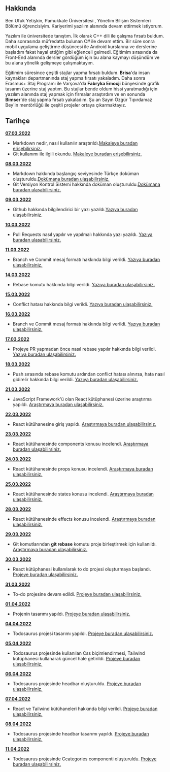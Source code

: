 ## Hakkında

Ben Ufuk Yetişkin, Pamukkale Üniversitesi , Yönetim Bilişim Sistemleri Bölümü öğrencisiyim. Kariyerimi yazılım alanında devam ettirmek istiyorum.

Yazılım ile üniversitede tanıştım. İlk olarak C++ dili ile çalışma fırsatı buldum. Daha sonrasında müfredatta bulunan C# ile devam ettim. Bir süre sonra mobil uygulama geliştirme düşüncesi ile Android kurslarına ve derslerine başladım fakat hayal ettiğim gibi eğlenceli gelmedi. Eğitimim sırasında da Front-End alanında dersler gördüğüm için bu alana kaymayı düşündüm ve bu alana yönelik gelişmeye çalışmaktayım.

Eğitimim süresince çeşitli stajlar yapma fırsatı buldum. **Brisa**'da insan kaynakları departmanında staj yapma fırsatı yakaladım. Daha sonra Erasmus+ Staj Programı ile Varşova'da **Fabryka Emocji** bünyesinde grafik tasarım üzerine staj yaptım. Bu stajlar bende oldum hissi yaratmadığı için yazılım alanında staj yapmak için firmalar araştırdım ve en sonunda **Bimser**'de staj yapma fırsatı yakaladım. Şu an Sayın Özgür Tıpırdamaz Bey'in mentörlüğü ile çeşitli projeler ortaya çıkarmaktayız.

## Tarihçe

[**07.03.2022**](https://github.com/bimser-intern/docs/issues/9)

- Markdown nedir, nasıl kullanılır araştırıldı.[Makaleye buradan erişebilirsiniz.](https://www.markdownguide.org/cheat-sheet/) 
- Git kullanımı ile ilgili okundu. [Makaleye buradan erişebilirsiniz.](https://bidb.itu.edu.tr/seyir-defteri/blog/2019/02/13/git)

[**08.03.2022**](https://github.com/bimser-intern/docs/issues/10)

- Markdown hakkında başlangıç seviyesinde Türkçe doküman oluşturuldu.[Dokümana buradan ulaşabilirsiniz.](../Markdown.md)
- Git Versiyon Kontrol Sistemi hakkında doküman oluşturuldu.[Dokümana buradan ulaşabilirsiniz.](../Git-Versiyon-Kontrol.md)

[**09.03.2022**](https://github.com/bimser-intern/docs/issues/11)

- Github hakkında bilgilendirici bir yazı yazıldı.[Yazıya buradan ulaşabilirsiniz.](../Git-Versiyon-Kontrol.md)

[**10.03.2022**](https://github.com/bimser-intern/docs/issues/14)

- Pull Requests nasıl yapılır ve yapılmalı hakkında yazı yazıldı. [Yazıya buradan ulaşabilirsiniz.](../Git-Versiyon-Kontrol.md)

[**11.03.2022**](https://github.com/bimser-intern/docs/issues/15)

- Branch ve Commit mesaj formatı hakkında bilgi verildi. [Yazıya buradan ulaşabilirsiniz.](../Git-Versiyon-Kontrol.md)

[**14.03.2022**](https://github.com/bimser-intern/docs/issues/24)

- Rebase komutu hakkında bilgi verildi. [Yazıya buradan ulaşabilirsiniz.](../Git-Versiyon-Kontrol.md)
  
[**15.03.2022**](https://github.com/bimser-intern/docs/issues/25)

- Conflict hatası hakkında bilgi verildi. [Yazıya buradan ulaşabilirsiniz.](../Git-Versiyon-Kontrol.md)
  
[**16.03.2022**](https://github.com/bimser-intern/docs/issues/26)

- Branch ve Commit mesaj formatı hakkında bilgi verildi. [Yazıya buradan ulaşabilirsiniz.](../Git-Versiyon-Kontrol.md)

[**17.03.2022**](https://github.com/bimser-intern/docs/issues/27)

- Projeye PR yapmadan önce nasıl rebase yapılır hakkında bilgi verildi. [Yazıya buradan ulaşabilirsiniz.](../Git-Versiyon-Kontrol.md)
  
[**18.03.2022**](https://github.com/bimser-intern/docs/issues/28)

- Push sırasında rebase komutu ardından conflict hatası alınırsa, hata nasıl gidirelir hakkında bilgi verildi. [Yazıya buradan ulaşabilirsiniz.](../Git-Versiyon-Kontrol.md)

[**21.03.2022**](https://github.com/bimser-intern/docs/issues/34)

- JavaScript Framework'ü olan React kütüphanesi üzerine araştırma yapıldı. [Araştırmaya buradan ulaşabilirsiniz.](https://app.patika.dev/courses/react)

[**22.03.2022**](https://github.com/bimser-intern/docs/issues/35)

- React kütühanesine giriş yapıldı. [Araştırmaya buradan ulaşabilirsiniz.](https://app.patika.dev/courses/react)

[**23.03.2022**](https://github.com/bimser-intern/docs/issues/36)

- React kütühanesinde components konusu incelendi. [Araştırmaya buradan ulaşabilirsiniz.](https://app.patika.dev/courses/react)

[**24.03.2022**](https://github.com/bimser-intern/docs/issues/36)

- React kütühanesinde props konusu incelendi. [Araştırmaya buradan ulaşabilirsiniz.](https://app.patika.dev/courses/react)

[**25.03.2022**](https://github.com/bimser-intern/docs/issues/36)

- React kütühanesinde states konusu incelendi. [Araştırmaya buradan ulaşabilirsiniz.](https://app.patika.dev/courses/react)
 
 [**28.03.2022**](https://github.com/bimser-intern/docs/issues/43)

- React kütühanesinde effects konusu incelendi. [Araştırmaya buradan ulaşabilirsiniz.](https://app.patika.dev/courses/react)

[**29.03.2022**](https://github.com/bimser-intern/docs/issues/44)

- Git komutlarından **git rebase** komutu proje birleştirmek için kullanıldı. [Araştırmaya buradan ulaşabilirsiniz.](../Git-Versiyon-Kontrol.md)

[**30.03.2022**](https://github.com/bimser-intern/docs/issues/45)

- React kütüphanesi kullanılarak to do projesi oluşturmaya başlandı. [Projeye buradan ulaşabilirsiniz.](https://github.com/bimser-intern/todosaurus)

[**31.03.2022**](https://github.com/bimser-intern/docs/issues/46)

- To-do projesine devam edildi. [Projeye buradan ulaşabilirsiniz.](https://github.com/bimser-intern/todosaurus)

[**01.04.2022**](https://github.com/bimser-intern/docs/issues/47)

- Projenin tasarımı yapıldı. [Projeye buradan ulaşabilirsiniz.](https://github.com/bimser-intern/todosaurus)

[**04.04.2022**](https://github.com/bimser-intern/docs/issues/47)

- Todosaurus projesi tasarımı yapıldı. [Projeye buradan ulaşabilirsiniz.](https://github.com/bimser-intern/todosaurus)

[**05.04.2022**](https://github.com/bimser-intern/docs/issues/51)

- Todosaurus projesinde kullanılan Css biçimlendirmesi, Tailwind kütüphanesi kullanarak güncel hale getirildi. [Projeye buradan ulaşabilirsiniz.](https://github.com/bimser-intern/todosaurus)

[**06.04.2022**](https://github.com/bimser-intern/docs/issues/47)

- Todosaurus projesinde headbar oluşturuldu. [Projeye buradan ulaşabilirsiniz.](https://github.com/bimser-intern/todosaurus)

[**07.04.2022**](https://github.com/bimser-intern/docs/issues/47)

- React ve Tailwind kütühaneleri hakkında bilgi verildi. [Projeye buradan ulaşabilirsiniz.](../docs/React.md)

[**08.04.2022**](https://github.com/bimser-intern/docs/issues/51)

- Todosaurus projesinde headbar tasarımı yapıldı. [Projeye buradan ulaşabilirsiniz.](https://github.com/bimser-intern/todosaurus)

[**11.04.2022**](https://github.com/bimser-intern/docs/issues/59)

- Todosaurus projesinde Ccategories componenti oluşturuldu. [Projeye buradan ulaşabilirsiniz.](https://github.com/bimser-intern/todosaurus)
